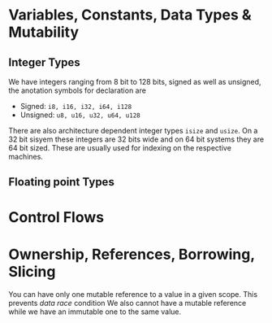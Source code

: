 # Variables, Constants, Data Types & Mutability

## Integer Types
We have integers ranging from 8 bit to 128 bits, signed as well as unsigned, the anotation symbols for declaration are
- Signed: `i8, i16, i32, i64, i128`
- Unsigned: `u8, u16, u32, u64, u128`

There are also architecture dependent integer types `isize` and `usize`. On a 32 bit sisyem these integers are 32 bits wide and on 64 bit systems they are 64 bit sized. 
These are usually used for indexing on the respective machines.


## Floating point Types



# Control Flows



# Ownership, References, Borrowing, Slicing

You can have only one mutable reference to a value in a given scope. This prevents _data race_ condition
We also cannot have a mutable reference while we have an immutable one to the same value.
